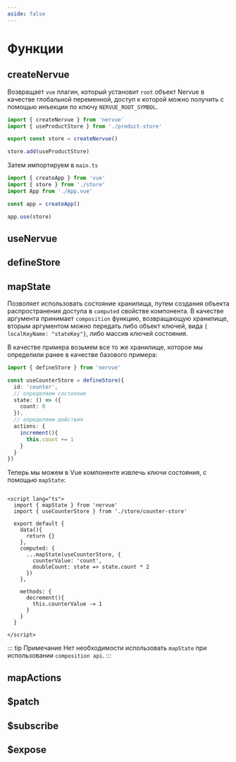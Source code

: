 ```yaml
---
aside: false
---
```


# Функции

## createNervue

Возвращает ```vue``` плагин, который установит ```root``` объект Nervue в качестве глобальной переменной,
доступ к которой можно получить с помощью инъекции по ключу ```NERVUE_ROOT_SYMBOL```.

```typescript
import { createNervue } from 'nervue'
import { useProductStore } from './product-store'

export const store = createNervue()

store.add(useProductStore)
```

Затем импортируем в ```main.ts```

```typescript
import { createApp } from 'vue'
import { store } from './store'
import App from './App.vue'

const app = createApp()

app.use(store)

```
## useNervue

## defineStore

## mapState

Позволяет использовать состояние хранилища, путем создания объекта распространения доступа в ```computed``` свойстве
компонента. В качестве аргумента принимает ```composition``` функцию, возвращающую хранилище, вторым аргументом можно
передать либо объект ключей, вида ```{ localKeyName: "stateKey"}```, либо массив ключей состояния.

В качестве примера возьмем все то же хранилище, которое мы определили ранее в качестве базового примера:

```typescript
import { defineStore } from 'nervue'

const useCounterStore = defineStore({
  id: 'counter',
  // определяем состояние
  state: () => ({
    count: 0
  }),
  // определяем действия
  actions: {
    increment(){
      this.count += 1
    }
  }
})
```

Теперь мы можем в Vue компоненте извлечь ключи состояния, с помощью ```mapState```:

```vue

<script lang="ts">
  import { mapState } from 'nervue'
  import { useCounterStore } from './store/counter-store'

  export default {
    data(){
      return {}
    },
    computed: {
      ...mapState(useCounterStore, {
        counterValue: 'count',
        doubleCount: state => state.count * 2
      })
    },

    methods: {
      decrement(){
        this.counterValue -= 1
      }
    }
  }

</script>
```

::: tip Примечание
Нет необходимости использовать ```mapState``` при использовании ```composition api```.
:::

## mapActions

## $patch

## $subscribe

## $expose

